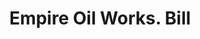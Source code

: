 ---
doi: 10.7916/D8669R9H
date_other: '1872'
date_other_textual: '1872'
form: printed ephemera
genre:
- Invoices
name:
- Empire Oil Works
object_in_context_url: https://biggert.cul.columbia.edu/items/view/ave_biggert_00889
subject_hierarchical_geographic:
- Buffalo, New York, United States
subject_name:
- Empire Oil Works
title: Empire Oil Works. Bill
sort_title: Empire Oil Works. Bill
call_number: ave_biggert_00889
coordinates:
- 42.90472222222222,-78.84944444444444
pid: ave_biggert_00889
identifiers: ave_biggert_00889
canvas_id: ldpd:396160
permalink: "/items/ave_biggert_00889/"
layout: iiif-image-page
---